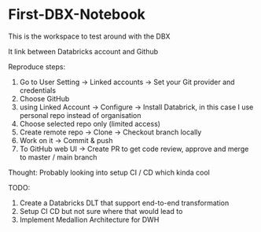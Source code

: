 # First-DBX-Notebook

This is the workspace to test around with the DBX

It link between Databricks account and Github

Reproduce steps:

  1. Go to User Setting -> Linked accounts -> Set your Git provider and credentials
  2. Choose GitHub
  3. using Linked Account -> Configure -> Install Databrick, in this case I use personal repo instead of organisation
  4. Choose selected repo only (limited access)
  5. Create remote repo -> Clone -> Checkout branch locally
  6. Work on it -> Commit & push
  7. To GitHub web UI -> Create PR to get code review, approve and merge to master / main branch

Thought: 
Probably looking into setup CI / CD which kinda cool


TODO: 
1. Create a Databricks DLT that support end-to-end transformation
2. Setup CI CD but not sure where that would lead to
3. Implement Medallion Architecture for DWH
